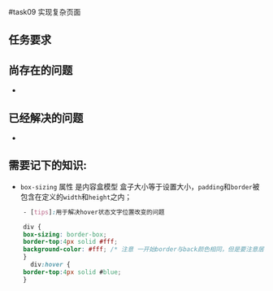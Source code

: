 #task09 实现复杂页面
## 任务要求
## 尚存在的问题
   - 
    
## 已经解决的问题
   - 

## 需要记下的知识:
- `box-sizing` 属性 是内容盒模型 盒子大小等于设置大小，`padding`和`border`被包含在定义的`width`和`height`之内；
    
```css
    - [tips]:用于解决hover状态文字位置改变的问题

    div {
    box-sizing: border-box;
    border-top:4px solid #fff;
    background-color: #fff; /* 注意 一开始border与back颜色相同，但是要注意居中问题*/
    }
      div:hover {
    border-top:4px solid #blue;
    }   
```
       
    